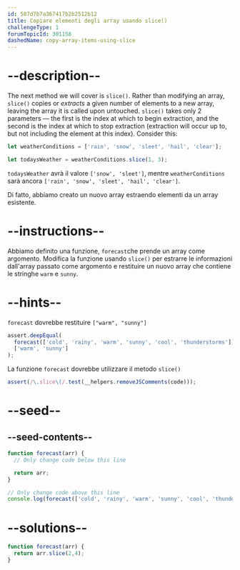 ```yaml
---
id: 587d7b7a367417b2b2512b12
title: Copiare elementi degli array usando slice()
challengeType: 1
forumTopicId: 301158
dashedName: copy-array-items-using-slice
---
```


# --description--

The next method we will cover is `slice()`. Rather than modifying an array, `slice()` copies or *extracts* a given number of elements to a new array, leaving the array it is called upon untouched. `slice()` takes only 2 parameters — the first is the index at which to begin extraction, and the second is the index at which to stop extraction (extraction will occur up to, but not including the element at this index). Consider this:

```js
let weatherConditions = ['rain', 'snow', 'sleet', 'hail', 'clear'];

let todaysWeather = weatherConditions.slice(1, 3);
```

`todaysWeather` avrà il valore `['snow', 'sleet']`, mentre `weatherConditions` sarà ancora `['rain', 'snow', 'sleet', 'hail', 'clear']`.

Di fatto, abbiamo creato un nuovo array estraendo elementi da un array esistente.

# --instructions--

Abbiamo definito una funzione, `forecast`che prende un array come argomento. Modifica la funzione usando `slice()` per estrarre le informazioni dall'array passato come argomento e restituire un nuovo array che contiene le stringhe `warm` e `sunny`.

# --hints--

`forecast` dovrebbe restituire `["warm", "sunny"]`

```js
assert.deepEqual(
  forecast(['cold', 'rainy', 'warm', 'sunny', 'cool', 'thunderstorms']),
  ['warm', 'sunny']
);
```

La funzione `forecast` dovrebbe utilizzare il metodo `slice()`

```js
assert(/\.slice\(/.test(__helpers.removeJSComments(code)));
```

# --seed--

## --seed-contents--

```js
function forecast(arr) {
  // Only change code below this line

  return arr;
}

// Only change code above this line
console.log(forecast(['cold', 'rainy', 'warm', 'sunny', 'cool', 'thunderstorms']));
```

# --solutions--

```js
function forecast(arr) {
  return arr.slice(2,4);
}
```
